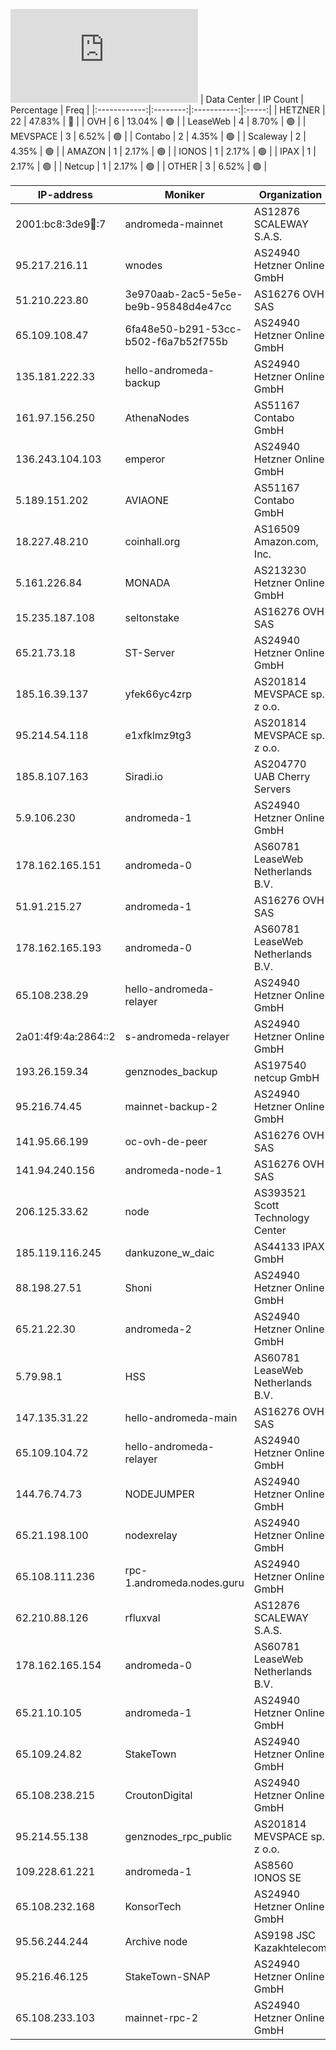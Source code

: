 ![Diagramm](https://github.com/obajay/StateSync-snapshots/blob/main/Projects/AndromedaProtocol/1/README.md)
| Data Center | IP Count | Percentage | Freq |
|:------------:|:--------:|:-----------:|:-----:|
| HETZNER | 22 | 47.83% | 🔴 |
| OVH | 6 | 13.04% | 🟢 |
| LeaseWeb | 4 | 8.70% | 🟢 |
| MEVSPACE | 3 | 6.52% | 🟢 |
| Contabo | 2 | 4.35% | 🟢 |
| Scaleway | 2 | 4.35% | 🟢 |
| AMAZON | 1 | 2.17% | 🟢 |
| IONOS | 1 | 2.17% | 🟢 |
| IPAX | 1 | 2.17% | 🟢 |
| Netcup | 1 | 2.17% | 🟢 |
| OTHER | 3 | 6.52% | 🟢 |

<!-- START_TABLE -->
| IP-address | Moniker | Organization | Country | City |
|-------------|---------|---------------|---------|------|
| 2001:bc8:3de9:100::7 | andromeda-mainnet | AS12876 SCALEWAY S.A.S. | ![image](https://raw.githubusercontent.com/obajay/FlagKit/master/Assets/SVG/FR.svg) FR | Paris |
| 95.217.216.11 | wnodes | AS24940 Hetzner Online GmbH | ![image](https://raw.githubusercontent.com/obajay/FlagKit/master/Assets/SVG/FI.svg) FI | Helsinki |
| 51.210.223.80 | 3e970aab-2ac5-5e5e-be9b-95848d4e47cc | AS16276 OVH SAS | ![image](https://raw.githubusercontent.com/obajay/FlagKit/master/Assets/SVG/FR.svg) FR | Lille |
| 65.109.108.47 | 6fa48e50-b291-53cc-b502-f6a7b52f755b | AS24940 Hetzner Online GmbH | ![image](https://raw.githubusercontent.com/obajay/FlagKit/master/Assets/SVG/FI.svg) FI | Helsinki |
| 135.181.222.33 | hello-andromeda-backup | AS24940 Hetzner Online GmbH | ![image](https://raw.githubusercontent.com/obajay/FlagKit/master/Assets/SVG/FI.svg) FI | Tuusula |
| 161.97.156.250 | AthenaNodes | AS51167 Contabo GmbH | ![image](https://raw.githubusercontent.com/madebybowtie/FlagKit/master/Assets/SVG/DE.svg) DE | Düsseldorf |
| 136.243.104.103 | emperor | AS24940 Hetzner Online GmbH | ![image](https://raw.githubusercontent.com/madebybowtie/FlagKit/master/Assets/SVG/DE.svg) DE | Falkenstein |
| 5.189.151.202 | AVIAONE | AS51167 Contabo GmbH | ![image](https://raw.githubusercontent.com/madebybowtie/FlagKit/master/Assets/SVG/DE.svg) DE | Nürnberg |
| 18.227.48.210 | coinhall.org | AS16509 Amazon.com, Inc. | ![image](https://raw.githubusercontent.com/obajay/FlagKit/master/Assets/SVG/US.svg) US | Columbus |
| 5.161.226.84 | MONADA | AS213230 Hetzner Online GmbH | ![image](https://raw.githubusercontent.com/obajay/FlagKit/master/Assets/SVG/US.svg) US | Ashburn |
| 15.235.187.108 | seltonstake | AS16276 OVH SAS | ![image](https://raw.githubusercontent.com/obajay/FlagKit/master/Assets/SVG/SG.svg) SG | Singapore |
| 65.21.73.18 | ST-Server | AS24940 Hetzner Online GmbH | ![image](https://raw.githubusercontent.com/obajay/FlagKit/master/Assets/SVG/FI.svg) FI | Helsinki |
| 185.16.39.137 | yfek66yc4zrp | AS201814 MEVSPACE sp. z o.o. | ![image](https://raw.githubusercontent.com/obajay/FlagKit/master/Assets/SVG/PL.svg) PL | Warsaw |
| 95.214.54.118 | e1xfklmz9tg3 | AS201814 MEVSPACE sp. z o.o. | ![image](https://raw.githubusercontent.com/obajay/FlagKit/master/Assets/SVG/PL.svg) PL | Warsaw |
| 185.8.107.163 | Siradi.io | AS204770 UAB Cherry Servers | ![image](https://raw.githubusercontent.com/obajay/FlagKit/master/Assets/SVG/US.svg) US | Chicago |
| 5.9.106.230 | andromeda-1 | AS24940 Hetzner Online GmbH | ![image](https://raw.githubusercontent.com/madebybowtie/FlagKit/master/Assets/SVG/DE.svg) DE | Falkenstein |
| 178.162.165.151 | andromeda-0 | AS60781 LeaseWeb Netherlands B.V. | ![image](https://raw.githubusercontent.com/obajay/FlagKit/master/Assets/SVG/NL.svg) NL | Amsterdam |
| 51.91.215.27 | andromeda-1 | AS16276 OVH SAS | ![image](https://raw.githubusercontent.com/obajay/FlagKit/master/Assets/SVG/FR.svg) FR | Lille |
| 178.162.165.193 | andromeda-0 | AS60781 LeaseWeb Netherlands B.V. | ![image](https://raw.githubusercontent.com/obajay/FlagKit/master/Assets/SVG/NL.svg) NL | Diemen |
| 65.108.238.29 | hello-andromeda-relayer | AS24940 Hetzner Online GmbH | ![image](https://raw.githubusercontent.com/obajay/FlagKit/master/Assets/SVG/FI.svg) FI | Helsinki |
| 2a01:4f9:4a:2864::2 | s-andromeda-relayer | AS24940 Hetzner Online GmbH | ![image](https://raw.githubusercontent.com/obajay/FlagKit/master/Assets/SVG/FI.svg) FI | Helsinki |
| 193.26.159.34 | genznodes_backup | AS197540 netcup GmbH | ![image](https://raw.githubusercontent.com/madebybowtie/FlagKit/master/Assets/SVG/DE.svg) DE | Nürnberg |
| 95.216.74.45 | mainnet-backup-2 | AS24940 Hetzner Online GmbH | ![image](https://raw.githubusercontent.com/obajay/FlagKit/master/Assets/SVG/FI.svg) FI | Helsinki |
| 141.95.66.199 | oc-ovh-de-peer | AS16276 OVH SAS | ![image](https://raw.githubusercontent.com/madebybowtie/FlagKit/master/Assets/SVG/DE.svg) DE | Frankfurt am Main |
| 141.94.240.156 | andromeda-node-1 | AS16276 OVH SAS | ![image](https://raw.githubusercontent.com/obajay/FlagKit/master/Assets/SVG/FR.svg) FR | Lille |
| 206.125.33.62 | node | AS393521 Scott Technology Center | ![image](https://raw.githubusercontent.com/obajay/FlagKit/master/Assets/SVG/US.svg) US | Omaha |
| 185.119.116.245 | dankuzone_w_daic | AS44133 IPAX GmbH | ![image](https://raw.githubusercontent.com/obajay/FlagKit/master/Assets/SVG/AT.svg) AT | Vienna |
| 88.198.27.51 | Shoni | AS24940 Hetzner Online GmbH | ![image](https://raw.githubusercontent.com/madebybowtie/FlagKit/master/Assets/SVG/DE.svg) DE | Falkenstein |
| 65.21.22.30 | andromeda-2 | AS24940 Hetzner Online GmbH | ![image](https://raw.githubusercontent.com/obajay/FlagKit/master/Assets/SVG/FI.svg) FI | Helsinki |
| 5.79.98.1 | HSS | AS60781 LeaseWeb Netherlands B.V. | ![image](https://raw.githubusercontent.com/obajay/FlagKit/master/Assets/SVG/NL.svg) NL | Amsterdam |
| 147.135.31.22 | hello-andromeda-main | AS16276 OVH SAS | ![image](https://raw.githubusercontent.com/obajay/FlagKit/master/Assets/SVG/US.svg) US | Ashburn |
| 65.109.104.72 | hello-andromeda-relayer | AS24940 Hetzner Online GmbH | ![image](https://raw.githubusercontent.com/obajay/FlagKit/master/Assets/SVG/FI.svg) FI | Helsinki |
| 144.76.74.73 | NODEJUMPER | AS24940 Hetzner Online GmbH | ![image](https://raw.githubusercontent.com/madebybowtie/FlagKit/master/Assets/SVG/DE.svg) DE | Falkenstein |
| 65.21.198.100 | nodexrelay | AS24940 Hetzner Online GmbH | ![image](https://raw.githubusercontent.com/obajay/FlagKit/master/Assets/SVG/FI.svg) FI | Helsinki |
| 65.108.111.236 | rpc-1.andromeda.nodes.guru | AS24940 Hetzner Online GmbH | ![image](https://raw.githubusercontent.com/obajay/FlagKit/master/Assets/SVG/FI.svg) FI | Helsinki |
| 62.210.88.126 | rfluxval | AS12876 SCALEWAY S.A.S. | ![image](https://raw.githubusercontent.com/obajay/FlagKit/master/Assets/SVG/FR.svg) FR | Paris |
| 178.162.165.154 | andromeda-0 | AS60781 LeaseWeb Netherlands B.V. | ![image](https://raw.githubusercontent.com/obajay/FlagKit/master/Assets/SVG/NL.svg) NL | Amsterdam |
| 65.21.10.105 | andromeda-1 | AS24940 Hetzner Online GmbH | ![image](https://raw.githubusercontent.com/obajay/FlagKit/master/Assets/SVG/FI.svg) FI | Helsinki |
| 65.109.24.82 | StakeTown | AS24940 Hetzner Online GmbH | ![image](https://raw.githubusercontent.com/obajay/FlagKit/master/Assets/SVG/FI.svg) FI | Helsinki |
| 65.108.238.215 | CroutonDigital | AS24940 Hetzner Online GmbH | ![image](https://raw.githubusercontent.com/obajay/FlagKit/master/Assets/SVG/FI.svg) FI | Helsinki |
| 95.214.55.138 | genznodes_rpc_public | AS201814 MEVSPACE sp. z o.o. | ![image](https://raw.githubusercontent.com/obajay/FlagKit/master/Assets/SVG/PL.svg) PL | Warsaw |
| 109.228.61.221 | andromeda-1 | AS8560 IONOS SE | ![image](https://raw.githubusercontent.com/obajay/FlagKit/master/Assets/SVG/GB.svg) GB | Sheffield |
| 65.108.232.168 | KonsorTech | AS24940 Hetzner Online GmbH | ![image](https://raw.githubusercontent.com/obajay/FlagKit/master/Assets/SVG/FI.svg) FI | Helsinki |
| 95.56.244.244 | Archive node | AS9198 JSC Kazakhtelecom | ![image](https://raw.githubusercontent.com/obajay/FlagKit/master/Assets/SVG/KZ.svg) KZ | Almaty |
| 95.216.46.125 | StakeTown-SNAP | AS24940 Hetzner Online GmbH | ![image](https://raw.githubusercontent.com/obajay/FlagKit/master/Assets/SVG/FI.svg) FI | Helsinki |
| 65.108.233.103 | mainnet-rpc-2 | AS24940 Hetzner Online GmbH | ![image](https://raw.githubusercontent.com/obajay/FlagKit/master/Assets/SVG/FI.svg) FI | Helsinki |

<!-- END_TABLE -->